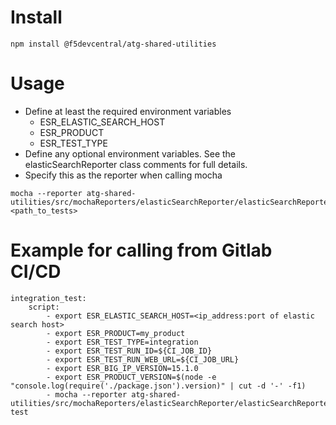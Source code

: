 # Install
```
npm install @f5devcentral/atg-shared-utilities
```

# Usage
+ Define at least the required environment variables
    + ESR_ELASTIC_SEARCH_HOST
    + ESR_PRODUCT
    + ESR_TEST_TYPE
+ Define any optional environment variables. See the elasticSearchReporter class comments for full details.
+ Specify this as the reporter when calling mocha
```
mocha --reporter atg-shared-utilities/src/mochaReporters/elasticSearchReporter/elasticSearchReporter.js <path_to_tests>
```

# Example for calling from Gitlab CI/CD
```
integration_test:
    script:
        - export ESR_ELASTIC_SEARCH_HOST=<ip_address:port of elastic search host>
        - export ESR_PRODUCT=my_product
        - export ESR_TEST_TYPE=integration
        - export ESR_TEST_RUN_ID=${CI_JOB_ID}
        - export ESR_TEST_RUN_WEB_URL=${CI_JOB_URL}
        - export ESR_BIG_IP_VERSION=15.1.0
        - export ESR_PRODUCT_VERSION=$(node -e "console.log(require('./package.json').version)" | cut -d '-' -f1)
        - mocha --reporter atg-shared-utilities/src/mochaReporters/elasticSearchReporter/elasticSearchReporter.js test
```